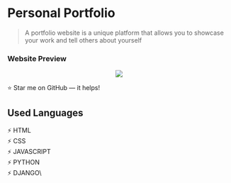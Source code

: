 # Personal Portfolio  
> A portfolio website is a unique platform that allows you to showcase your work and tell others about yourself

### Website Preview
<p align="center"> 
  <kbd>
    <a href="https://mubashirofcl.github.io" target="_blank"><img src="static/videos/
">
  </a>
  </kbd>
</p>

:star: Star me on GitHub — it helps!

## Used Languages
⚡️ HTML\
⚡️ CSS\
⚡️ JAVASCRIPT\
⚡️ PYTHON\
⚡️ DJANGO\
